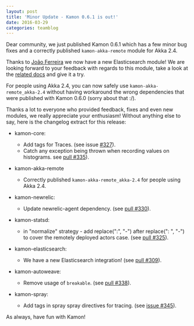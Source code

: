 ```yaml
---
layout: post
title: 'Minor Update - Kamon 0.6.1 is out!'
date: 2016-03-29
categories: teamblog
---
```


Dear community, we just published Kamon 0.6.1 which has a few minor bug fixes and a correctly published `kamon-akka-remote`
module for Akka 2.4.



Thanks to [João Ferreira](https://github.com/jtjeferreira) we now have a new Elasticsearch module! We are looking forward
to your feedback with regards to this module, take a look at the [related docs](/integrations/databases/elasticsearch/)
and give it a try.

For people using Akka 2.4, you can now safely use `kamon-akka-remote_akka-2.4` without having workaround the wrong
dependencies that were published with Kamon 0.6.0 (sorry about that :/).

Thanks a lot to everyone who provided feedback, fixes and even new modules, we really appreciate your enthusiasm!
Without anything else to say, here is the changelog extract for this release:

* kamon-core:
  * Add tags for Traces. (see issue [#327](https://github.com/kamon-io/Kamon/issues/327)).
  * Catch any exception being thrown when recording values on histograms. see [pull #335](https://github.com/kamon-io/Kamon/pull/335)).

* kamon-akka-remote
  * Correctly published `kamon-akka-remote_akka-2.4` for people using Akka 2.4.

* kamon-newrelic:
  * Update newrelic-agent dependency. (see [pull #330](https://github.com/kamon-io/Kamon/pull/330)).

* kamon-statsd:
  * in "normalize" strategy - add replace(":", "-") after replace(": ", "-") to cover the remotely deployed actors case. (see [pull #325](https://github.com/kamon-io/Kamon/pull/325)).

* kamon-elasticsearch:
  * We have a new Elasticsearch integration! (see [pull #309](https://github.com/kamon-io/Kamon/pull/309)).

* kamon-autoweave:
  * Remove usage of `breakable`. (see [pull #338](https://github.com/kamon-io/Kamon/pull/338)).

* kamon-spray:
  * Add tags in spray spray directives for tracing. (see [issue #345](https://github.com/kamon-io/Kamon/issues/345)).


As always, have fun with Kamon!
